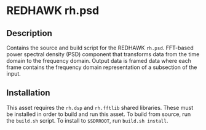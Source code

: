 # REDHAWK rh.psd
 
## Description

Contains the source and build script for the REDHAWK `rh.psd`.
FFT-based power spectral density (PSD) component that transforms data from the
time domain to the frequency domain.  Output data is framed data where each
frame contains the frequency domain representation of a subsection of the input.

## Installation

This asset requires the `rh.dsp` and `rh.fftlib` shared libraries. These must be
installed in order to build and run this asset. To build from source, run the
`build.sh` script. To install to `$SDRROOT`, run `build.sh install`.
